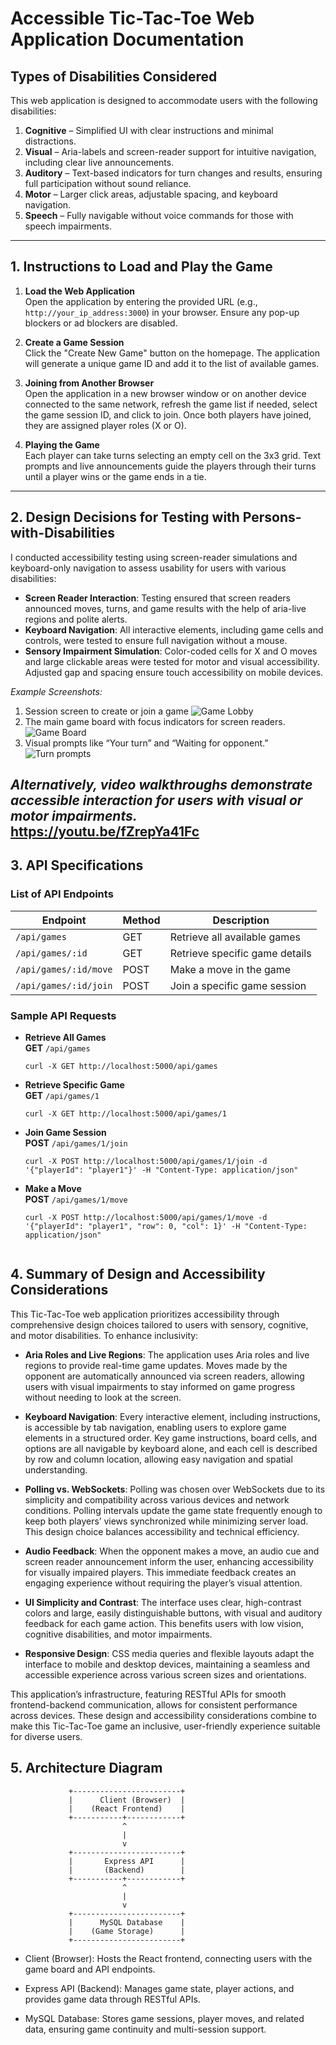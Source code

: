 # Accessible Tic-Tac-Toe Web Application Documentation

## Types of Disabilities Considered
This web application is designed to accommodate users with the following disabilities:
1. **Cognitive** – Simplified UI with clear instructions and minimal distractions.
2. **Visual** – Aria-labels and screen-reader support for intuitive navigation, including clear live announcements.
3. **Auditory** – Text-based indicators for turn changes and results, ensuring full participation without sound reliance.
4. **Motor** – Larger click areas, adjustable spacing, and keyboard navigation.
5. **Speech** – Fully navigable without voice commands for those with speech impairments.

---

## 1. Instructions to Load and Play the Game
1. **Load the Web Application**  
   Open the application by entering the provided URL (e.g., `http://your_ip_address:3000`) in your browser. Ensure any pop-up blockers or ad blockers are disabled.

2. **Create a Game Session**  
   Click the "Create New Game" button on the homepage. The application will generate a unique game ID and add it to the list of available games.

3. **Joining from Another Browser**  
   Open the application in a new browser window or on another device connected to the same network, refresh the game list if needed, select the game session ID, and click to join. Once both players have joined, they are assigned player roles (X or O).

4. **Playing the Game**  
   Each player can take turns selecting an empty cell on the 3x3 grid. Text prompts and live announcements guide the players through their turns until a player wins or the game ends in a tie.

---

## 2. Design Decisions for Testing with Persons-with-Disabilities

I conducted accessibility testing using screen-reader simulations and keyboard-only navigation to assess usability for users with various disabilities:
- **Screen Reader Interaction**: Testing ensured that screen readers announced moves, turns, and game results with the help of aria-live regions and polite alerts.
- **Keyboard Navigation**: All interactive elements, including game cells and controls, were tested to ensure full navigation without a mouse.
- **Sensory Impairment Simulation**: Color-coded cells for X and O moves and large clickable areas were tested for motor and visual accessibility. Adjusted gap and spacing ensure touch accessibility on mobile devices.

*Example Screenshots:*
1. Session screen to create or join a game
![Game Lobby](assets/image.png)
2. The main game board with focus indicators for screen readers.
![Game Board](assets/image-1.png)
3. Visual prompts like “Your turn” and “Waiting for opponent.”
![Turn prompts](assets/image-2.png)


*Alternatively, video walkthroughs demonstrate accessible interaction for users with visual or motor impairments.*
https://youtu.be/fZrepYa41Fc
---

## 3. API Specifications

### List of API Endpoints
| Endpoint                | Method | Description                     |
|-------------------------|--------|---------------------------------|
| `/api/games`            | GET    | Retrieve all available games    |
| `/api/games/:id`        | GET    | Retrieve specific game details  |
| `/api/games/:id/move`   | POST   | Make a move in the game         |
| `/api/games/:id/join`   | POST   | Join a specific game session    |

### Sample API Requests
- **Retrieve All Games**  
  **GET** `/api/games`
  ```curl
  curl -X GET http://localhost:5000/api/games

- **Retrieve Specific Game**  
  **GET** `/api/games/1`
  ```curl
  curl -X GET http://localhost:5000/api/games/1

- **Join Game Session**  
  **POST** `/api/games/1/join`
  ```curl
  curl -X POST http://localhost:5000/api/games/1/join -d '{"playerId": "player1"}' -H "Content-Type: application/json"

- **Make a Move**  
  **POST** `/api/games/1/move`
  ```curl
  curl -X POST http://localhost:5000/api/games/1/move -d '{"playerId": "player1", "row": 0, "col": 1}' -H "Content-Type: application/json"


## 4. Summary of Design and Accessibility Considerations

This Tic-Tac-Toe web application prioritizes accessibility through comprehensive design choices tailored to users with sensory, cognitive, and motor disabilities. To enhance inclusivity:

- **Aria Roles and Live Regions**: The application uses Aria roles and live regions to provide real-time game updates. Moves made by the opponent are automatically announced via screen readers, allowing users with visual impairments to stay informed on game progress without needing to look at the screen.

- **Keyboard Navigation**: Every interactive element, including instructions, is accessible by tab navigation, enabling users to explore game elements in a structured order. Key game instructions, board cells, and options are all navigable by keyboard alone, and each cell is described by row and column location, allowing easy navigation and spatial understanding.

- **Polling vs. WebSockets**: Polling was chosen over WebSockets due to its simplicity and compatibility across various devices and network conditions. Polling intervals update the game state frequently enough to keep both players’ views synchronized while minimizing server load. This design choice balances accessibility and technical efficiency.

- **Audio Feedback**: When the opponent makes a move, an audio cue and screen reader announcement inform the user, enhancing accessibility for visually impaired players. This immediate feedback creates an engaging experience without requiring the player’s visual attention.

- **UI Simplicity and Contrast**: The interface uses clear, high-contrast colors and large, easily distinguishable buttons, with visual and auditory feedback for each game action. This benefits users with low vision, cognitive disabilities, and motor impairments.

- **Responsive Design**: CSS media queries and flexible layouts adapt the interface to mobile and desktop devices, maintaining a seamless and accessible experience across various screen sizes and orientations.

This application’s infrastructure, featuring RESTful APIs for smooth frontend-backend communication, allows for consistent performance across devices. These design and accessibility considerations combine to make this Tic-Tac-Toe game an inclusive, user-friendly experience suitable for diverse users.

## 5. Architecture Diagram

                 +------------------------+
                 |      Client (Browser)  |
                 |    (React Frontend)    |
                 +-----------+------------+
                             ^
                             |
                             v
                 +------------------------+
                 |       Express API      |
                 |       (Backend)        |
                 +-----------+------------+
                             ^
                             |
                             v
                 +------------------------+
                 |      MySQL Database    |
                 |    (Game Storage)      |
                 +------------------------+

- Client (Browser): Hosts the React frontend, connecting users with the game board and API endpoints.

- Express API (Backend): Manages game state, player actions, and provides game data through RESTful APIs.

- MySQL Database: Stores game sessions, player moves, and related data, ensuring game continuity and multi-session support.